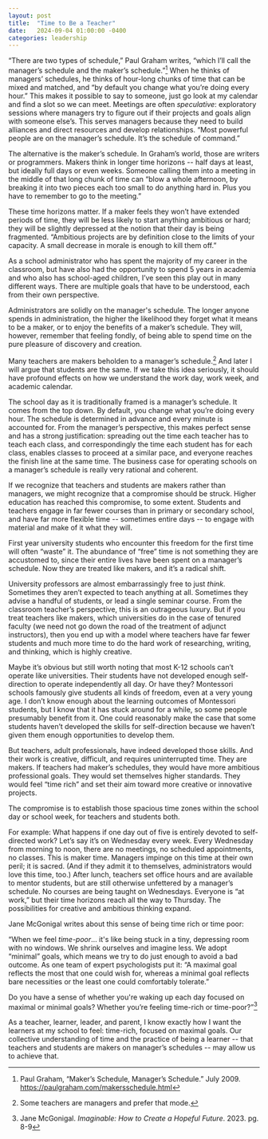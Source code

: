 ```yaml
---
layout: post
title:  "Time to Be a Teacher"
date:   2024-09-04 01:00:00 -0400
categories: leadership
---
```

“There are two types of schedule,” Paul Graham writes, “which I’ll call the manager’s schedule and the maker’s schedule.”[^1] When he thinks of managers’ schedules, he thinks of hour-long chunks of time that can be mixed and matched, and “by default you change what you’re doing every hour.” This makes it possible to say to someone, just go look at my calendar and find a slot so we can meet. Meetings are often *speculative*: exploratory sessions where managers try to figure out if their projects and goals align with someone else’s. This serves managers because they need to build alliances and direct resources and develop relationships. “Most powerful people are on the manager’s schedule. It’s the schedule of command.”

The alternative is the maker’s schedule. In Graham’s world, those are writers or programmers. Makers think in longer time horizons \-- half days at least, but ideally full days or even weeks. Someone calling them into a meeting in the middle of that long chunk of time can “blow a whole afternoon, by breaking it into two pieces each too small to do anything hard in. Plus you have to remember to go to the meeting.”

These time horizons matter. If a maker feels they won’t have extended periods of time, they will be less likely to start anything ambitious or hard; they will be slightly depressed at the notion that their day is being fragmented. “Ambitious projects are by definition close to the limits of your capacity. A small decrease in morale is enough to kill them off.”

As a school administrator who has spent the majority of my career in the classroom, but have also had the opportunity to spend 5 years in academia and who also has school-aged children, I’ve seen this play out in many different ways. There are multiple goals that have to be understood, each from their own perspective.

Administrators are solidly on the manager's schedule. The longer anyone spends in administration, the higher the likelihood they forget what it means to be a maker, or to enjoy the benefits of a maker’s schedule. They will, however, remember that feeling fondly, of being able to spend time on the pure pleasure of discovery and creation.

Many teachers are makers beholden to a manager’s schedule.[^2] And later I will argue that students are the same. If we take this idea seriously, it should have profound effects on how we understand the work day, work week, and academic calendar.

The school day as it is traditionally framed is a manager’s schedule. It comes from the top down. By default, you change what you’re doing every hour. The schedule is determined in advance and every minute is accounted for. From the manager’s perspective, this makes perfect sense and has a strong justification: spreading out the time each teacher has to teach each class, and correspondingly the time each student has for each class, enables classes to proceed at a similar pace, and everyone reaches the finish line at the same time. The business case for operating schools on a manager’s schedule is really very rational and coherent.

If we recognize that teachers and students are makers rather than managers, we might recognize that a compromise should be struck. Higher education has reached this compromise, to some extent. Students and teachers engage in far fewer courses than in primary or secondary school, and have far more flexible time \-- sometimes entire days \-- to engage with material and make of it what they will.

First year university students who encounter this freedom for the first time will often “waste” it. The abundance of “free” time is not something they are accustomed to, since their entire lives have been spent on a manager’s schedule. Now they are treated like makers, and it’s a radical shift.

University professors are almost embarrassingly free to just *think*. Sometimes they aren’t expected to teach anything at all. Sometimes they advise a handful of students, or lead a single seminar course. From the classroom teacher’s perspective, this is an outrageous luxury. But if you treat teachers like makers, which universities do in the case of tenured faculty (we need not go down the road of the treatment of adjunct instructors), then you end up with a model where teachers have far fewer students and much more time to do the hard work of researching, writing, and thinking, which is highly creative.

Maybe it’s obvious but still worth noting that most K-12 schools can’t operate like universities. Their students have not developed enough self-direction to operate independently all day. Or have they? Montessori schools famously give students all kinds of freedom, even at a very young age. I don’t know enough about the learning outcomes of Montessori students, but I know that it has stuck around for a while, so some people presumably benefit from it. One could reasonably make the case that some students haven’t developed the skills for self-direction because we haven’t given them enough opportunities to develop them.

But teachers, adult professionals, have indeed developed those skills. And their work is creative, difficult, and requires uninterrupted time. They are makers. If teachers had maker’s schedules, they would have more ambitious professional goals. They would set themselves higher standards. They would feel “time rich” and set their aim toward more creative or innovative projects.

The compromise is to establish those spacious time zones within the school day or school week, for teachers and students both.

For example: What happens if one day out of five is entirely devoted to self-directed work? Let’s say it’s on Wednesday every week. Every Wednesday from morning to noon, there are no meetings, no scheduled appointments, no classes. This is maker time. Managers impinge on this time at their own peril; it is sacred. (And if they admit it to themselves, administrators would love this time, too.) After lunch, teachers set office hours and are available to mentor students, but are still otherwise unfettered by a manager’s schedule. No courses are being taught on Wednesdays. Everyone is “at work,” but their time horizons reach all the way to Thursday. The possibilities for creative and ambitious thinking expand.

Jane McGonigal writes about this sense of being time rich or time poor:

“When we feel *time-poor*… it's like being stuck in a tiny, depressing room with no windows. We shrink ourselves and imagine less. We adopt “minimal” goals, which means we try to do just enough to avoid a bad outcome. As one team of expert psychologists put it: “A maximal goal reflects the most that one could wish for, whereas a minimal goal reflects bare necessities or the least one could comfortably tolerate.”

Do you have a sense of whether you're waking up each day focused on maximal or minimal goals? Whether you’re feeling time-rich or time-poor?”[^3]

As a teacher, learner, leader, and parent, I know exactly how I want the learners at my school to feel: time-rich, focused on maximal goals. Our collective understanding of time and the practice of being a learner \-- that teachers and students are makers on manager’s schedules \-- may allow us to achieve that.

[^1]:  Paul Graham, “Maker’s Schedule, Manager’s Schedule.” July 2009\. https://paulgraham.com/makersschedule.html

[^2]:  Some teachers are managers and prefer that mode.

[^3]:  Jane McGonigal. *Imaginable: How to Create a Hopeful Future*. 2023\. pg. 8-9